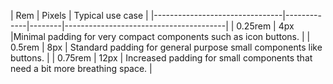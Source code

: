 | Rem | Pixels | Typical use case |
|--------------------------------|-------------|--------|----------------------------------------|
| 0.25rem |  4px  |Minimal padding for very compact components such as icon buttons. |
| 0.5rem | 8px |  Standard padding for general purpose small components like buttons. |
| 0.75rem |  12px  | Increased padding for small components that need a bit more breathing space. |
